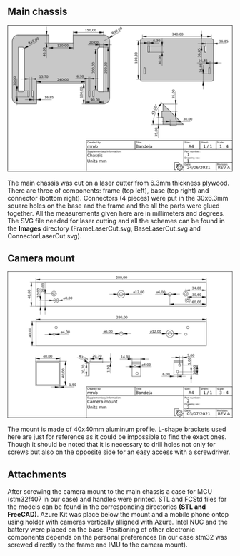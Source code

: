 ## Main chassis

![alt text](Images/Chassis.png)

The main chassis was cut on a laser cutter from 6.3mm thickness plywood. There are three of components: frame (top left), base (top right) and connector (bottom right). Connectors (4 pieces) were put in the 30x6.3mm square holes on the base and the frame and the all the parts were glued together. All the measurements given here are in millimeters and degrees. The SVG file needed for laser cutting and all the schemes can be found in the **Images** directory (FrameLaserCut.svg, BaseLaserCut.svg and ConnectorLaserCut.svg). 

## Camera mount

![alt text](Images/CameraMount.png)

The mount is made of 40x40mm aluminum profile. L-shape brackets used here are just for reference as it could be impossible to find the exact ones. Though it should be noted that it is necessary to drill holes not only for screws but also on the opposite side for an easy access with a screwdriver.

## Attachments

After screwing the camera mount to the main chassis a case for MCU (stm32f407 in our case) and handles were printed. STL and FCStd files for the models can be found in the corresponding directories **(STL and FreeCAD)**. Azure Kit was place below the mount and a mobile phone ontop using holder with cameras vertically alligned with Azure. Intel NUC and the battery were placed on the base. Positioning of other electronic components depends on the personal preferences (in our case stm32 was screwed directly to the frame and IMU to the camera mount).
